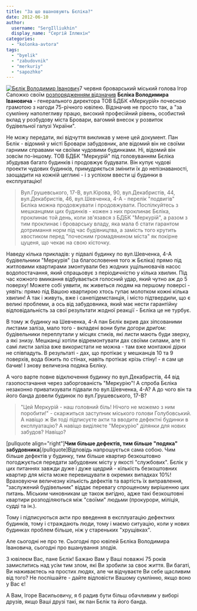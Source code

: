 ```yaml
---
title: "За що вшановують Бєліка?"
date: 2012-06-10
author: 
  username: "SergIlliukhin"
  display_name: "Сергій Іллюхін"
categories: 
  - "kolonka-avtora"
tags: 
  - "byelik"
  - "zabudovnik"
  - "merkuriy"
  - "sapozhko"
---
```


[![](https://mpz.brovary.org/wp-content/uploads/2012/06/Byelik-Volodimir-Ivanovich.jpg "Бєлік Володимир Іванович")](https://mpz.brovary.org/wp-content/uploads/2012/06/Byelik-Volodimir-Ivanovich.jpg)7 червня броварський міський голова Ігор Сапожко своїм [розпорядженням відзначив](http://docs.brovary.org/p2947/07.06.2012/47 "Розпорядження броварського міського голови") **Бєліка Володимира Івановича** - генерального директора ТОВ БДБК «Меркурій» почесною грамотою з нагоди 75-річного ювілею. Відзначив не просто так, а "за сумлінну наполегливу працю, високий професійний рівень, особистий вклад у розбудову міста Бровари, вагомий внесок у розвиток будівельної галузі України".

Не можу передати, які відчуття викликав у мене цей документ. Пан Бєлік - відомий у місті Бровари забудовник, але відомий він не своїми гарними справами чи своїми чудовими будинками. Ні, відомий він зовсім по-іншому. ТОВ БДБК "Меркурій" під головуванням Бєліка збудував багато будинків і продовжує будувати. Він купує чудові проекти чудових будинків, примудряється змінити їх до непізнаваності, заощадити на кожній цеглині - і з успіхом ввести ці будинки в експлуатацію!

> Вул.Грушевського, 17-В, вул.Кірова, 90, вул.Декабристів, 44, вул.Декабристів, 46, вул.Шевченка, 4-А - перелік "подвигів" Бєліка можна продовжувати і продовжувати. Поспілкуйтесь з мешканцями цих будинків - кожен з них проклинає Бєліка, проклинає той день, коли зв'язався з БДБК "Меркурій", а разом з тим проклинає і броварську владу, яка мала б стати гарантом дотримання норм під час будівництва, а замість того крутить хвостиком перед "почесним громадянином міста" як покірне цуценя, що чекає на свою кісточку.

Наведу кілька прикладів: у підвалі будинку по вул.Шевченка, 4-А будівельники "Меркурія" (за благословення того ж Бєліка) прямо під житловими квартирами змонтували без жодних ущільнювачів насос водопостачання, який спрацьовує з періодичністю у кілька хвилин. Під час кожного вмикання відбувається голосний удар, який чутно аж до 5 поверху! Можете собі уявити, як живеться людям на першому поверсі - уявіть: прямо під Вашою квартирою хтось гупає молотком кожні кілька хвилин! А так і живуть, вже і санепідемстанція, і місто підтвердили, що є великі проблеми, а ось від забудовника, який має нести гарантійну відповідальність за свої результати жодної реакції - Бєліка це не турбує.

В тому ж будинку на Шевченка, 4-А пан Бєлік вкрив дах зіпсованими листами заліза, мало того - вкладені вони були догори дриґом: будівельники переплутали у місцях стиків, які листи мають буди зверху, а які знизу. Мешканці хотіли відремонтувати дах своїми силами, але ті самі листи заліза вже використати не можна - там вже монтажні дірки не співпадуть. В результаті - дах, що протікає у мешканців 10 та 9 поверхів, вода біжить по стінах, навіть протікає крізь стіну! - я сам це бачив! І знову величезна подяка Бєліку.

А чого варте повне відключення будинку по вул.Декабристів, 44 від газопостачання через заборгованість "Меркурію"! А спроба Бєліка незаконно приватизувати підвали по вул.Шевченка, 4-А? А до чого він та його банда довели будинок по вул.Грушевського, 17-В?

> "Цей Меркурій - наш головний біль! Нічого не можемо з ним поробити!" - скаржиться заступник міського голови Голубовський. А навіщо ж Ви тоді підписуєте акти та вводите дефектні будинки в експлуатацію? А навіщо виділяєте "Меркурію" ділянки для нових забудов? Навіщо?

\[pullquote align="right"\]**Чим більше дефектів, тим більше "подяка" забудовника**\[/pullquote\]Відповідь напрошується сама собою. Чим більше дефектів у будинку, тим більше квартир безкоштовно погоджується передати забудовник місту у якості "службових". Бєлік у цих питаннях завжди дуже і дуже щедрий - кількість безкоштовних квартир для міста може перевищувати в окремих випадках 10%! Враховуючи величезну кількість дефектів та вартість їх виправлення, "заслужений будівельник" віддає перевагу спрощеному вирішенню цих питань. Міським чиновникам це також вигідно, адже такі безкоштовні квартири розподіляються між "своїми" людьми (прокурори, міліція, судді та ін.).

Тому і підписуються акти про введення в експлуатацію дефектних будинків, тому і страждають люди, тому і маємо ситуацію, коли у нових будинках проблем більше, ніж у стареньких "хрущівках".

Але сьогодні не про те. Сьогодні про ювілей Бєліка Володимира Івановича, сьогодні про вшанування злодія.

З ювілеєм Вас, пане Бєлік! Бажаю Вам у Ваші поважні 75 років замислитись над усім тим злом, які Ви зробили за своє життя. Ви багаті, Ви наживаєтесь на простих людях, але чи відчуваєте Ви себе щасливим від того? Не поспішайте - дайте відповісти Вашому сумлінню, якщо воно у Вас є!

А Вам, Ігоре Васильовичу, я б радив бути більш обачливим у виборі друзів, якщо Ваші друзі такі, як пан Бєлік та його банда.
